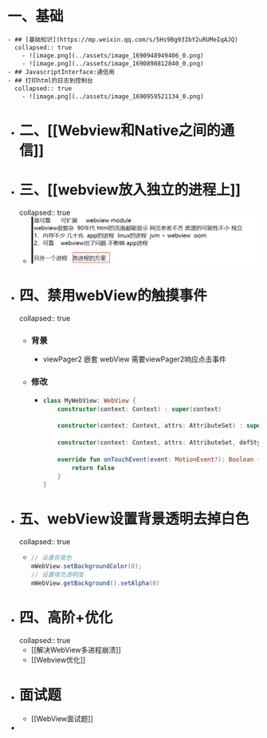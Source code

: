 # 一、基础
	- ## [基础知识](https://mp.weixin.qq.com/s/5Hs9Bg93IbY2uRUMeIqAJQ)
	  collapsed:: true
		- ![image.png](../assets/image_1690948949406_0.png)
		- ![image.png](../assets/image_1690898812840_0.png)
	- ## JavascriptInterface:通信用
	- ## 打印html的日志到控制台
	  collapsed:: true
		- ![image.png](../assets/image_1690959521134_0.png)
- # 二、[[Webview和Native之间的通信]]
- # 三、[[webview放入独立的进程上]]
  collapsed:: true
	- ![image.png](../assets/image_1690958411781_0.png)
- # 四、禁用webView的触摸事件
  collapsed:: true
	- ### 背景
		- viewPager2 嵌套 webView 需要viewPager2响应点击事件
	- ### 修改
		- ```kotlin
		  class MyWebView: WebView {
		      constructor(context: Context) : super(context)
		  
		      constructor(context: Context, attrs: AttributeSet) : super(context, attrs)
		  
		      constructor(context: Context, attrs: AttributeSet, defStyleAttr: Int) : super(context, attrs, defStyleAttr)
		  
		      override fun onTouchEvent(event: MotionEvent?): Boolean {
		          return false
		      }
		  }
		  ```
- # 五、webView设置背景透明去掉白色
  collapsed:: true
	- ```java
	  // 设置背景色 
	  mWebView.setBackgroundColor(0); 
	  // 设置填充透明度
	  mWebView.getBackground().setAlpha(0)
	  ```
- # 四、高阶+优化
  collapsed:: true
	- [[解决WebView多进程崩溃]]
	- [[Webview优化]]
- # 面试题
	- [[WebView面试题]]
-